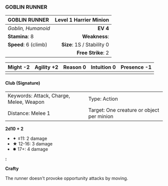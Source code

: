 ### GOBLIN RUNNER

| GOBLIN RUNNER        | **Level 1 Harrier Minion** |
| :------------------- | -------------------------: |
| *Goblin, Humanoid*   |                   **EV 4** |
| **Stamina**: 8       |              **Weakness**: |
| **Speed**: 6 (climb) | **Size**: 1S / Stability 0 |
|                      |         **Free Strike**: 2 |

| **Might** -2 | **Agility** +2 | **Reason** 0 | **Intuition** 0 | **Presence** -1 |
| ------------ | -------------- | ------------ | --------------- | --------------- |
|              |                |              |                 |                 |

#### Club (Signature)

|                                         |                                           |
| :-------------------------------------- | :---------------------------------------- |
| Keywords: Attack, Charge, Melee, Weapon | Type: Action                              |
| Distance: Melee 1                       | Target: One creature or object per minion |

**2d10 + 2**

- ✦ ≤11: 2 damage
- ★ 12-16: 3 damage
- ✸ 17+: 4 damage

**:**

**Crafty**

The runner doesn't provoke opportunity attacks by moving.
